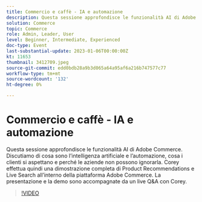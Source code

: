 ```yaml
---
title: Commercio e caffè - IA e automazione
description: Questa sessione approfondisce le funzionalità AI di Adobe Commerce. Discutiamo di cosa sono l’intelligenza artificiale e l’automazione, cosa i clienti si aspettano e perché le aziende non possono ignorarla. Corey effettua quindi una dimostrazione completa di Product Recommendations e Live Search all’interno della piattaforma Adobe Commerce. La presentazione e la demo sono accompagnate da un live Q&A con Corey.
solution: Commerce
topic: Commerce
role: Admin, Leader, User
level: Beginner, Intermediate, Experienced
doc-type: Event
last-substantial-update: 2023-01-06T00:00:00Z
kt: 11653
thumbnail: 3412709.jpeg
source-git-commit: edd0bdb28a9b3d065a64a95af6a216b747577c77
workflow-type: tm+mt
source-wordcount: '132'
ht-degree: 0%

---
```


# Commercio e caffè - IA e automazione

Questa sessione approfondisce le funzionalità AI di Adobe Commerce. Discutiamo di cosa sono l’intelligenza artificiale e l’automazione, cosa i clienti si aspettano e perché le aziende non possono ignorarla. Corey effettua quindi una dimostrazione completa di Product Recommendations e Live Search all’interno della piattaforma Adobe Commerce. La presentazione e la demo sono accompagnate da un live Q&amp;A con Corey.

>[!VIDEO](https://video.tv.adobe.com/v/3412709/?quality=12&learn=on)
